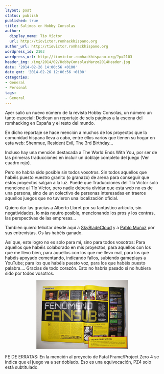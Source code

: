```yaml
---
layout: post
status: publish
published: true
title: Salimos en Hobby Consolas
author:
  display_name: Tío Víctor
  url: http://tiovictor.romhackhispano.org
author_url: http://tiovictor.romhackhispano.org
wordpress_id: 2103
wordpress_url: http://tiovictor.romhackhispano.org/?p=2103
header_img: /img/2014/02/HobbyConsolasMarzo2014Header.jpg
date: '2014-02-26 14:00:56 +0100'
date_gmt: '2014-02-26 12:00:56 +0100'
categories:
- General
- Personal
tags:
- General
---
```

Ayer salió un nuevo número de la revista Hobby Consolas, un número un tanto especial: 
Dedican un reportaje de seis páginas a la escena del romhacking en España y el resto 
del mundo.

En dicho reportaje se hace mención a muchos de los proyectos que la comunidad hispana 
lleva a cabo, entre ellos varios que tienen su hogar en esta web: Shenmue, Resident Evil, 
The 3rd Birthday...

Incluso hay una mención destacada a The World Ends With You, por ser de las primeras 
traducciones en incluir un doblaje completo del juego (Ver cuadro rojo).

Pero no habría sido posible sin todos vosotros. Sin todos aquellos que habéis puesto vuestro 
granito (o granazo) de arena para conseguir que estos proyectos salgan a la luz. Puede que 
Traducciones del Tío Víctor solo mencione al Tío Víctor, pero nadie debería olvidar que esta 
web no es de una persona, sino de un colectivo de personas interesadas en traeros aquellos 
juegos que no tuvieron una localización oficial.

Quiero dar las gracias a Alberto Lloret por su fantástico artículo, sin negatividades, lo más 
neutro posible, mencionando los pros y los contras, las perspectivas de las empresas...

También quiero felicitar desde aquí a [SkyBladeCloud](http://www.skybladecloud.net/) y a 
[Pablo Muñoz](http://algomasquetraducir.com/) por sus entrevistas. Os las habéis ganado.

Así que, este logro no es solo para mí, sino para todos vosotros: Para aquellos que habéis 
colaborado en mis proyectos, para aquellos con los que me llevo bien, para aquellos con los 
que me llevo mal, para los que habéis apoyado comentando, indicando fallos, subiendo gameplays 
a YouTube; para los que habéis puesto voz, para los que habéis puesto palabra.... Gracias de 
todo corazón. Esto no habría pasado si no hubiera sido por todos vosotros.

<center><img src="/img/2014/02/CapturaHC.jpg" width="300" height="225" /></center>

FE DE ERRATAS: En la mención al proyecto de Fatal Frame/Project Zero 4 se indica que el juego 
va a ser doblado. Eso es una equivocación, PZ4 solo está subtitulado.
